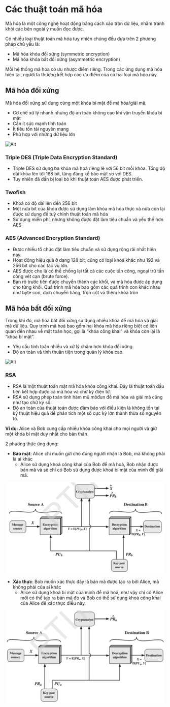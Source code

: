 # Các thuật toán mã hóa
Mã hóa là một công nghệ hoạt động bằng cách xáo trộn dữ liệu, nhằm tránh khỏi các bên ngoài ý muốn đọc được.

Có nhiều loại thuật toán mã hóa tuy nhiên chúng đều dựa trên 2 phương pháp chủ yếu là:
- Mã hóa khóa đối xứng (symmetric encryption)
- Mã hóa khóa bất đối xứng (asymmetric encryption)

Mỗi hệ thống mã hóa có ưu nhược điểm riêng. Trong các ứng dụng mã hóa hiện tại, người ta thường kết hợp các ưu điểm của cả hai loại mã hóa này. 
## Mã hóa đối xứng
Mã hóa đối xứng sử dụng cùng một khóa bí mật để mã hóa/giải mã.
- Cơ chế xử lý nhanh nhưng độ an toàn không cao khi vận truyển khóa bí mật
- Cần ít sức mạnh tính toán
- Ít tiêu tốn tài nguyên mạng
- Phù hợp với những dữ liệu lớn

![Alt](https://www.ssl2buy.com/wiki/wp-content/uploads/2015/12/Symmetric-Encryption.png)
### Triple DES (Triple Data Encryption Standard)
- Triple DES sử dụng ba khóa mã hoá riêng lẻ với 56 bit mỗi khóa. Tổng độ dài khóa lên tới 168 bit, tăng đáng kể bảo mật so với DES.
- Tuy nhiên đã dần bị loại bỏ khi thuật toán AES được phát triển.
### Twofish
- Khoá có độ dài lên đến 256 bit
- Một nửa bit của khóa được sử dụng làm khóa mã hóa thực và nửa còn lại được sử dụng để tuỳ chỉnh thuật toán mã hóa
- Sử dụng miễn phí, nhưng không được đặt làm tiêu chuẩn và yếu thế hơn AES
### AES (Advanced Encryption Standard)
- Được nhiều tổ chức đặt làm tiêu chuẩn và sử dụng rộng rãi nhất hiện nay.
- Hoạt động hiệu quả ở dạng 128 bit, cũng có loại khoá khác như 192 và 256 bit cho các tác vụ lớn.
- AES được cho là có thể chống lại tất cả các cuộc tấn công, ngoại trừ tấn công vét cạn (brute force).
- Bản rõ trước tiên được chuyển thành các khối, và mã hóa được áp dụng cho từng khối. Quá trình mã hóa bao gồm các quá trình con khác nhau như byte con, dịch chuyển hàng, trộn cột và thêm khóa tròn
## Mã hóa bất đối xứng
Trong khi đó, mã hóa bất đối xứng sử dụng nhiều khóa để mã hóa và giải mã dữ liệu. Quy trình mã hoá bao gồm hai khóa mã hóa riêng biệt có liên quan đến nhau về mặt toán học, gọi là “khóa công khai” và khóa còn lại là “khóa bí mật”.
- Yêu cầu tính toán nhiều và xử lý chậm hơn khóa đối xứng.
- Độ an toàn và tính thuân tiện trong quản lý khóa cao.

![Alt](https://www.ssl2buy.com/wiki/wp-content/uploads/2015/12/Asymmetric-Encryption.png)
### RSA
- RSA là một thuật toán mật mã hóa khóa công khai. Đây là thuật toán đầu tiên kết hợp được cả mã hóa và chữ ký điện tử.
- RSA sử dụng phép toán tính hàm mũ môđun để mã hóa và giải mã cũng như tạo chữ ký số.
- Độ an toàn của thuật toán được đảm bảo với điều kiện là không tồn tại kỹ thuật hiệu quả để phân tích một số cực kỳ lớn thành thừa số nguyên tố. 

**Ví dụ:**
Alice và Bob cung cấp nhiều khóa công khai cho mọi người và giữ một khóa bí mật duy nhất cho bản thân.

2 phương thức ứng dụng:
- **Bảo mật**: Alice chỉ muốn gửi cho đúng người nhận là Bob, mà không phải là ai khác
  - Alice sử dụng khoá công khai của Bob để mã hoá, Bob nhận được bản mã và sẽ chỉ có Bob sử dụng được khoá bí mật của mình để giải mã.
  
![Alt](https://github.com/huynp1999/huynp/blob/master/pic/network/RSA1.PNG)

- **Xác thực**: Bob muốn xác thực đây là bản mã được tạo ra bởi Alice, mà không phải của ai khác
  - Alice sử dụng khoá bí mật của mình để mã hoá, như vậy chỉ có Alice mới có thể tạo ra bản mã đó và Bob có thể sử dụng khoá công khai của Alice để xác thực điều này.
  
![Alt](https://github.com/huynp1999/huynp/blob/master/pic/network/RSA2.PNG)

